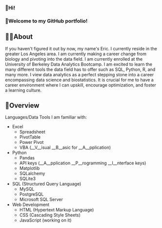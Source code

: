### 👋Hi! 

### 🤗Welcome to my GitHub portfolio!

## 🙋‍♂️About
If you haven't figured it out by now, my name's Eric. I currently reside in the greater Los Angeles area. I am currently making a career change from biology and pivoting into the data field. I am currently enrolled at the University of Berkeley Data Analytics Bootcamp. I am excited to learn the many different tools the data field has to offer such as SQL, Python, R, and many more. I view data analytics as a perfect stepping stone into a career encompassing data science and biostatistics. It is crucial for me to have a career environment where I can upskill, encourage optimization, and foster a learning culture.

## 📁Overview
Languages/Data Tools I am familiar with:
* Excel
   * Spreadsheet
   * PivotTable
   * Power Pivot
   * VBA (__V__isual __B__asic for __A__pplication)
* Python
   * Pandas
   * API keys (__A__pplication __P__rogramming __I__nterface keys)
   * Matplotlib
   * SQLalchemy
   * SQLite3
* SQL (Structured Query Language)
   * MySQL
   * PostgreSQL
   * Microsoft SQL Server
* Web Development
   * HTML (Hypertext Markup Language)
   * CSS (Cascading Style Sheets)
   * JavaScript (working on it)
